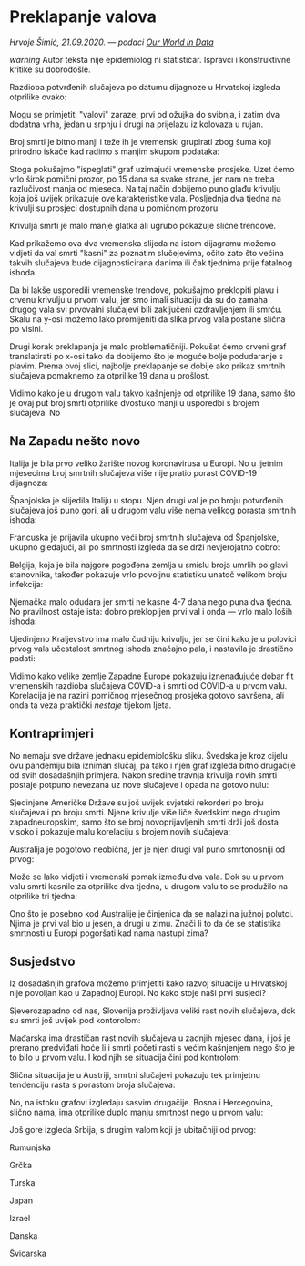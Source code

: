 # Preklapanje valova

*Hrvoje Šimić, 21.09.2020. — podaci [Our World in Data](https://ourworldindata.org/coronavirus-source-data)*

<p class="low-key card-panel yellow lighten-4">
  <i class="small material-icons" style="vertical-align: bottom;">warning</i> Autor teksta nije epidemiolog ni statističar. Ispravci i konstruktivne kritike su dobrodošle.
</p>

Razdioba potvrđenih slučajeva po datumu dijagnoze u Hrvatskoj izgleda otprilike ovako:

<div class="schart" data-territory="Croatia" data-show="c" data-dmax="10" data-radius="0"></div>

Mogu se primjetiti "valovi" zaraze, prvi od ožujka do svibnja, i zatim dva dodatna vrha, jedan u srpnju i drugi na prijelazu iz kolovaza u rujan.

Broj smrti je bitno manji i teže ih je vremenski grupirati zbog šuma koji prirodno iskače kad radimo s manjim skupom podataka:

<div class="schart" data-territory="Croatia" data-show="d" data-dmax="10" data-radius="0"></div>

Stoga pokušajmo "ispeglati" graf uzimajući vremenske prosjeke. Uzet ćemo vrlo širok pomični prozor, po 15 dana sa svake strane, jer nam ne treba razlučivost manja od mjeseca. Na taj način dobijemo puno glađu krivulju koja još uvijek prikazuje ove karakteristike vala. Posljednja dva tjedna na krivulji su prosjeci dostupnih dana u pomičnom prozoru

<div class="schart" data-territory="Croatia" data-show="c"></div>

Krivulja smrti je malo manje glatka ali ugrubo pokazuje slične trendove.

<div class="schart" data-territory="Croatia" data-show="d" data-dmax="3.5"></div>

Kad prikažemo ova dva vremenska slijeda na istom dijagramu možemo vidjeti da val smrti "kasni" za poznatim slučejevima, očito zato što većina takvih slučajeva bude dijagnosticirana danima ili čak tjednima prije fatalnog ishoda.

<div class="schart" data-territory="Croatia" data-dmax="3.5"></div>

Da bi lakše usporedili vremenske trendove, pokušajmo preklopiti plavu i crvenu krivulju u prvom valu, jer smo imali situaciju da su do zamaha drugog vala svi prvovalni slučajevi bili zaključeni ozdravljenjem ili smrću. Skalu na y-osi možemo lako promijeniti da slika prvog vala postane slična po visini.

<div class="schart" data-territory="Croatia" data-dmax="10"></div>

Drugi korak preklapanja je malo problematičniji. Pokušat ćemo crveni graf translatirati po x-osi tako da dobijemo što je moguće bolje podudaranje s plavim. Prema ovoj slici, najbolje preklapanje se dobije ako prikaz smrtnih slučajeva pomaknemo za otprilike 19 dana u prošlost.

<div class="schart" data-territory="Croatia" data-offset="19" data-dmax="10"></div>

Vidimo kako je u drugom valu takvo kašnjenje od otprilike 19 dana, samo što je ovaj put broj smrti otprilike dvostuko manji u usporedbi s brojem slučajeva. No 

## Na Zapadu nešto novo

Italija je bila prvo veliko žarište novog koronavirusa u Europi. No u ljetnim mjesecima broj smrtnih slučajeva više nije pratio porast COVID-19 dijagnoza:

<div class="schart" data-territory="Italy" data-offset="4" data-dmax="660"></div>

Španjolska je slijedila Italiju u stopu. Njen drugi val je po broju potvrđenih slučajeva još puno gori, ali u drugom valu više nema velikog porasta smrtnih ishoda:

<div class="schart" data-territory="Spain" data-offset="6" data-dmax="1230"></div>

Francuska je prijavila ukupno veći broj smrtnih slučajeva od Španjolske, ukupno gledajući, ali po smrtnosti izgleda da se drži nevjerojatno dobro:

<div class="schart" data-territory="France" data-offset="7" data-dmax="1750"></div>

Belgija, koja je bila najgore pogođena zemlja u smislu broja umrlih po glavi stanovnika, također pokazuje vrlo povoljnu statistiku unatoč velikom broju infekcija:

<div class="schart" data-territory="Belgium" data-offset="5" data-dmax="225"></div>

Njemačka malo odudara jer smrti ne kasne 4-7 dana nego puna dva tjedna. No pravilnost ostaje ista: dobro preklopljen prvi val i onda — vrlo malo loših ishoda:

<div class="schart" data-territory="Germany" data-offset="14" data-dmax="195"></div>

Ujedinjeno Kraljevstvo ima malo čudniju krivulju, jer se čini kako je u polovici prvog vala učestalost smrtnog ishoda značajno pala, i nastavila je drastično padati:

<div class="schart" data-territory="United Kingdom" data-offset="4" data-dmax="810"></div>

Vidimo kako velike zemlje Zapadne Europe pokazuju iznenađujuće dobar fit vremenskih razdioba slučajeva COVID-a i smrti od COVID-a u prvom valu. Korelacija je na razini pomičnog mjesečnog prosjeka gotovo savršena, ali onda ta veza praktički _nestaje_ tijekom ljeta. 


## Kontraprimjeri

No nemaju sve države jednaku epidemiološku sliku. Švedska je kroz cijelu ovu pandemiju bila izniman slučaj, pa tako i njen graf izgleda bitno drugačije od svih dosadašnjih primjera. Nakon sredine travnja krivulja novih smrti postaje potpuno nevezana uz nove slučajeve i opada na gotovo nulu:

<div class="schart" data-territory="Sweden" data-offset="6" data-dmax="160"></div>

Sjedinjene Američke Države su još uvijek svjetski rekorderi po broju slučajeva i po broju smrti. Njene krivulje više liče švedskim nego drugim zapadneuropskim, samo što se broj novoprijavljenih smrti drži još dosta visoko i pokazuje malu korelaciju s brojem novih slučajeva:

<div class="schart" data-territory="United States" data-offset="7" data-dmax="4500"></div>

Australija je pogotovo neobična, jer je njen drugi val puno smrtonosniji od prvog:

<div class="schart" data-territory="Australia" data-offset="14" data-dmax="16.3"></div>

Može se lako vidjeti i vremenski pomak između dva vala. Dok su u prvom valu smrti kasnile za otprilike dva tjedna, u drugom valu to se produžilo na otprilike tri tjedna:

<div class="schart" data-territory="Australia" data-offset="21" data-dmax="16.3"></div>

Ono što je posebno kod Australije je činjenica da se nalazi na južnoj polutci. Njima je prvi val bio u jesen, a drugi u zimu. Znači li to da će se statistika smrtnosti u Europi pogoršati kad nama nastupi zima?


## Susjedstvo

Iz dosadašnjih grafova možemo primjetiti kako razvoj situacije u Hrvatskoj nije povoljan kao u Zapadnoj Europi. No kako stoje naši prvi susjedi?

Sjeverozapadno od nas, Slovenija proživljava veliki rast novih slučajeva, dok su smrti još uvijek pod kontorolom:

<div class="schart" data-territory="Slovenia" data-offset="14" data-dmax="5.3"></div>

Mađarska ima drastičan rast novih slučajeva u zadnjih mjesec dana, i još je prerano predviđati hoće li i smrti početi rasti s većim kašnjenjem nego što je to bilo u prvom valu. I kod njih se situacija čini pod kontrolom:

<div class="schart" data-territory="Hungary" data-offset="6" data-dmax="90"></div>

Slična situacija je u Austriji, smrtni slučajevi pokazuju tek primjetnu tendenciju rasta s porastom broja slučajeva:

<div class="schart" data-territory="Austria" data-offset="12" data-dmax="20"></div>

No, na istoku grafovi izgledaju sasvim drugačije. Bosna i Hercegovina, slično nama, ima otprilike duplo manju smrtnost nego u prvom valu:

<div class="schart" data-territory="Bosnia and Herzegovina" data-offset="13" data-dmax="18.5"></div>

Još gore izgleda Srbija, s drugim valom koji je ubitačniji od prvog:

<div class="schart" data-territory="Serbia" data-offset="1" data-dmax="9.8"></div>

Rumunjska

<div class="schart" data-territory="Romania" data-offset="7" data-dmax="87"></div>

Grčka

<div class="schart" data-territory="Greece" data-offset="6" data-dmax="13"></div>

Turska

<div class="schart" data-territory="Turkey" data-offset="3" data-dmax="100"></div>


Japan

<div class="schart" data-territory="Japan" data-offset="15" data-dmax="56"></div>

Izrael

<div class="schart" data-territory="Israel" data-offset="9" data-dmax="55"></div>

Danska

<div class="schart" data-territory="Denmark" data-offset="6" data-dmax="16.5"></div>

Švicarska

<div class="schart" data-territory="Switzerland" data-offset="11" data-dmax="39"></div>
